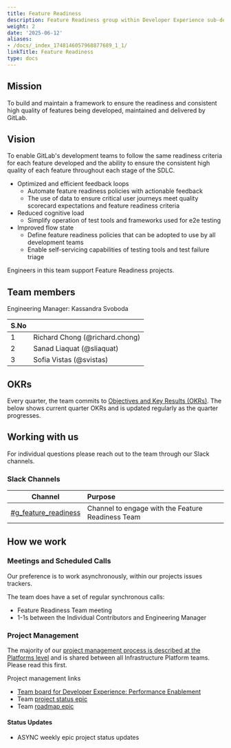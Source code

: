 ```yaml
---
title: Feature Readiness
description: Feature Readiness group within Developer Experience sub-department
weight: 2
date: '2025-06-12'
aliases:
- /docs/_index_1748146057968877689_1_1/
linkTitle: Feature Readiness
type: docs
---
```


## Mission

To build and maintain a framework to ensure the readiness and consistent high quality of features being developed, maintained and delivered by GitLab. 

## Vision

To enable GitLab's development teams to follow the same readiness criteria for each feature developed and the ability to ensure the consistent high quality of each feature throughout each stage of the SDLC.

- Optimized and efficient feedback loops
  - Automate feature readiness policies with actionable feedback
  - The use of data to ensure critical user journeys meet quality scorecard expectations and feature readiness criteria
- Reduced cognitive load
  - Simplify operation of test tools and frameworks used for e2e testing
- Improved flow state
  - Define feature readiness policies that can be adopted to use by all development teams
  - Enable self-servicing capabilities of testing tools and test failure triage 

Engineers in this team support Feature Readiness projects.

## Team members

Engineering Manager: Kassandra Svoboda

| S.No     |                    |
|------    |-------------------------|
| 1        | Richard Chong (@richard.chong)   |
| 2        | Sanad Liaquat (@sliaquat)    |
| 3        | Sofia Vistas (@svistas)      |

## OKRs

Every quarter, the team commits to [Objectives and Key Results (OKRs)](/handbook/company/okrs/). The below shows current quarter OKRs and is updated regularly as the quarter progresses.

## Working with us

For individual questions please reach out to the team through our Slack channels.

### Slack Channels

| Channel | Purpose |
| :---: | :--- |
| [#g_feature_readiness](https://gitlab.slack.com/archives/C080HSGD162) | Channel to engage with the Feature Readiness Team |

## How we work

### Meetings and Scheduled Calls

Our preference is to work asynchronously, within our projects issues trackers.

The team does have a set of regular synchronous calls:

- Feature Readiness Team meeting
- 1-1s between the Individual Contributors and Engineering Manager

### Project Management

The majority of our [project management process is described at the Platforms level](/handbook/engineering/infrastructure/platforms/project-management/) and is shared between all Infrastructure Platform teams. Please read this first.

Project management links

- [Team board for Developer Experience: Performance Enablement](https://gitlab.com/groups/gitlab-org/-/boards/8955771?label_name[]=team%3A%3Aperformance%20enablement)
- Team [project status epic](https://gitlab.com/groups/gitlab-org/quality/-/epics/102)
- Team [roadmap epic](https://gitlab.com/groups/gitlab-org/quality/-/epics/134)

#### Status Updates

- ASYNC weekly epic project status updates
